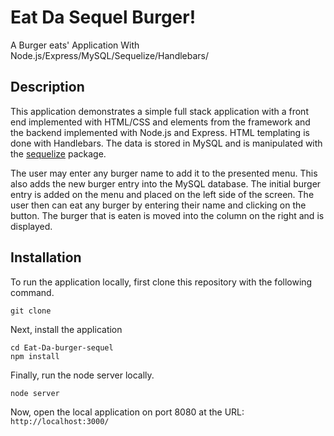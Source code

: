 # Eat Da Sequel Burger!
A Burger eats' Application With Node.js/Express/MySQL/Sequelize/Handlebars/

## Description

This application demonstrates a simple full stack application with a front end implemented with HTML/CSS and elements from the framework and the backend implemented with Node.js and Express. HTML templating is done with Handlebars. The data is stored in MySQL and is manipulated with the [sequelize](https://www.npmjs.com/package/sequelize) package. 

The user may enter any burger name to add it to the presented menu. This also adds the new burger entry into the MySQL database. The initial burger entry is added on the menu and placed on the left side of the screen. The user then can eat any burger by entering their name and clicking on the button. The burger that is eaten is moved into the column on the right and is displayed.

## Installation

To run the application locally, first clone this repository with the following command.

	git clone 
	
Next, install the application 

	cd Eat-Da-burger-sequel
	npm install
	
Finally, run the node server locally.

	node server
	
Now, open the local application on port 8080 at the URL: `http://localhost:3000/`
